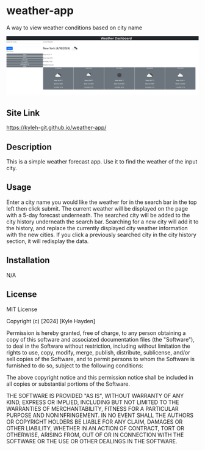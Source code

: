 # weather-app
A way to view weather conditions based on city name

![alt text](./assets/images/readmeimg.png)

## Site Link
https://kyleh-git.github.io/weather-app/


## Description
This is a simple weather forecast app. Use it to find the weather of the input city.

## Usage
Enter a city name you would like the weather for in the search bar in the top left then click submit. The current weather will be displayed on the page with a 5-day forecast underneath. The searched city will be added to the city history underneath the search bar. Searching for a new city will add it to the history, and replace the currently displayed city weather information with the new cities. If you click a previously searched city in the city history section, it will redisplay the data.

## Installation

N/A

## License
MIT License

Copyright (c) [2024] [Kyle Hayden]

Permission is hereby granted, free of charge, to any person obtaining a copy
of this software and associated documentation files (the "Software"), to deal
in the Software without restriction, including without limitation the rights
to use, copy, modify, merge, publish, distribute, sublicense, and/or sell
copies of the Software, and to permit persons to whom the Software is
furnished to do so, subject to the following conditions:

The above copyright notice and this permission notice shall be included in all
copies or substantial portions of the Software.

THE SOFTWARE IS PROVIDED "AS IS", WITHOUT WARRANTY OF ANY KIND, EXPRESS OR
IMPLIED, INCLUDING BUT NOT LIMITED TO THE WARRANTIES OF MERCHANTABILITY,
FITNESS FOR A PARTICULAR PURPOSE AND NONINFRINGEMENT. IN NO EVENT SHALL THE
AUTHORS OR COPYRIGHT HOLDERS BE LIABLE FOR ANY CLAIM, DAMAGES OR OTHER
LIABILITY, WHETHER IN AN ACTION OF CONTRACT, TORT OR OTHERWISE, ARISING FROM,
OUT OF OR IN CONNECTION WITH THE SOFTWARE OR THE USE OR OTHER DEALINGS IN THE
SOFTWARE.